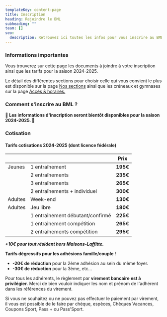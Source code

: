 ```yaml
---
templateKey: content-page
title: Inscription
heading: Rejoindre le BML
subheading: ""
team: []
seo:
  description: Retrouvez ici toutes les infos pour vous inscrire au BML.
---
```

### Informations importantes

**<!-- Le nombre de places restantes par section étant à présent limité, nous vous prions de bien vouloir contacter le responsable de la section qui vous intéresse si vous souhaitez nous rejoindre. Il vous transmettra le lien vers la plateforme qui vous permettra de vous inscrire si des places sont encore disponibles. -->**

**<!-- Les inscriptions devront obligatoirement être faites via la plateforme une fois votre demande pré-validée par le responsable de section. -->**

Vous trouverez sur cette page les documents à joindre à votre inscription ainsi que les tarifs pour la saison 2024-2025.

Le détail des différentes sections pour choisir celle qui vous convient le plus est disponible sur la page [Nos sections](https://badml.com/infos-pratiques/sections) ainsi que les créneaux et gymnases sur la page [Accès & horaires.](https://badml.com/infos-pratiques/acces-horaires)

### Comment s'inscrire au BML ?

**🚧 Les informations d'inscription seront bientôt disponibles pour la saison 2024-2025. 🚧**

<!-- **Mode d'emploi et infos essentielles en un clin d'oeil sur [notre flyer de présentation](target_blank:/assets/v2-flyer_bml-23-24.pdf).**

![Aperçu flyer de présentation 2023-2024](/assets/flyer-2023-2024-preview.png "Aperçu flyer de présentation 2023-2024")

Pour vous inscrire, vous trouverez ci-dessous la liste des documents dont vous aurez besoin en fonction de la section que vous souhaitez rejoindre. Vous pourrez nous les faire parvenir directement via la plateforme en ligne.

**Pour un renouvellement de licence, le formulaire en ligne sera automatiquement pré-rempli si vous vous connectez via votre Espace Licencié MyFFBad. Pour cela, vous aurez besoin de votre numéro de licence qui vous a été envoyé par email par la FFBad après votre dernière inscription.** \
**Si vous ne le retrouvez pas, vous pouvez obtenir votre numéro de licence ou celui de vos enfants [en recherchant un joueur sur le site MyFFBad](target_blank:https://www.myffbad.fr/recherche/joueur) (pas de compte nécessaire pour y accéder).**

***Merci de noter que seuls les dossiers complets seront acceptés.***

#### Pour une inscription en Jeunes

* envoyer un email au Responsable de la section : [coach.badml@gmail.com](mailto:coach.badml@gmail.com)
* lire la [feuille d'information Jeune](target_blank:/assets/information_jeune.pdf)
* remplir le formulaire d'adhésion en ligne (pour un renouvellement de licence, il sera pré-rempli si vous vous connectez via votre Espace Licencié MyFFBad) avec :

  * le [questionnaire de Santé Mineur](target_blank:/assets/ffbad_-_mineurs_questionnaire_sante.pdf)
  * [l'attestation de sortie](target_blank:/assets/sortie-seances-jeunes.pdf) (à signer par les parents)
* la cotisation

#### Pour une inscription en Adultes - Jeu Libre ou Entraînement débutant/confirmé

* envoyer un email au Responsable de la section : [loisirs.badml@gmail.com](mailto:loisirs.badml@gmail.com)
* remplir le formulaire d'adhésion en ligne (pour un renouvellement de licence, il sera pré-rempli si vous vous connectez via votre Espace Licencié MyFFBad) avec :

  * un [Certificat médical](target_blank:/assets/2023_certificat_ffbad_medical.pdf) **OU** le [questionnaire de Santé](target_blank:/assets/ffbad_-_adultes_questionnaire_sante_1.pdf)

    * **Certificat médical** : Pour tous les nouveaux adhérents au club et tous les adhérents qui renouvellent leur adhésion et ont fourni un certificat médical **avant la saison 2021-2022**. À imprimer, faire remplir et signer par son médecin traitant. **Aucun certificat sur papier libre ne sera accepté.**
* la cotisation

#### Pour une inscription en Adultes - Compétition

* envoyer un email au Responsable de la section : [competition.badml@gmail.com](mailto:competition.badml@gmail.com)
* remplir le formulaire d'adhésion en ligne (pour un renouvellement de licence, il sera pré-rempli si vous vous connectez via votre Espace Licencié MyFFBad) avec :

  * un [Certificat médical](target_blank:/assets/2023_certificat_ffbad_medical.pdf) **OU** le [questionnaire de Santé](target_blank:/assets/ffbad_-_adultes_questionnaire_sante_1.pdf)

    * **Certificat médical** : Pour tous les nouveaux adhérents au club et tous les adhérents qui renouvellent leur adhésion et ont fourni un certificat médical **avant la saison 2021-2022**. À imprimer, faire remplir et signer par son médecin traitant. **Aucun certificat sur papier libre ne sera accepté.**
* la cotisation
-->

### Cotisation

#### Tarifs cotisations 2024-2025 (dont licence fédérale)

|         |                                  | Prix     |
| ------- | -------------------------------- | -------- |
| Jeunes  | 1 entraînement                   | **195€** |
|         | 2 entraînements                  | **235€** |
|         | 3 entraînements                  | **265€** |
|         | 2 entraînements + individuel     | **300€** |
| Adultes | Week-end                         | **130€** |
| Adultes | Jeu libre                        | **180€** |
|         | 1 entraînement débutant/confirmé | **225€** |
|         | 1 entraînement compétition       | **265€** |
|         | 2 entraînements compétition      | **295€** |

***+10€ pour tout résident hors Maisons-Laffitte.***

**Tarifs dégressifs pour les adhésions famille/couple !**

* **\-20€ de réduction** pour la 2ème adhésion au sein du même foyer.
* **\-30€ de réduction** pour la 3ème, etc...

Pour tous les adhérents, le règlement par **virement bancaire** **est à privilégier.** Merci de bien vouloir indiquer les nom et prénom de l'adhérent dans les références du virement.
<!-- Vous trouverez le RIB du club ci-dessous :

![RIB BML](/assets/rib_bml.png "RIB BML") -->

Si vous ne souhaitez ou ne pouvez pas effectuer le paiement par virement, il vous est possible de le faire par chèque, espèces, Chèques Vacances, Coupons Sport, Pass + ou Pass'Sport.